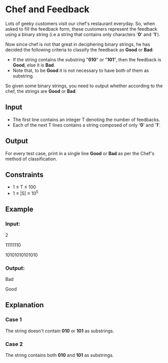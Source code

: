 # Chef and Feedback

Lots of geeky customers visit our chef's restaurant everyday. 
So, when asked to fill the feedback form, these customers represent the feedback 
using a binary string (i.e a string that contains only characters '**0**' and '**1**').

Now since chef is not that great in deciphering binary strings, he has decided the following criteria to classify the feedback as **Good** or **Bad**: 
- If the string contains the substring "**010**" or "**101**", then the feedback is **Good**, else it is **Bad**. 
- Note that, to be **Good** it is not necessary to have both of them as substring.

So given some binary strings, you need to output whether according to the chef, the strings are **Good** or **Bad**.

## Input

- The first line contains an integer T denoting the number of feedbacks. 
- Each of the next T lines contains a string composed of only '**0**' and '**1**'.

## Output

For every test case, print in a single line **Good** or **Bad** as per the Chef's method of classification.

## Constraints

- 1 ≤ T ≤ 100
- 1 ≤ |S| ≤ 10<sup>5</sup>

## Example

### Input:

2

11111110

10101010101010

### Output:

Bad

Good

## Explanation

### Case 1

The string doesn't contain **010** or **101** as substrings.

### Case 2

The string contains both **010** and **101** as substrings.

